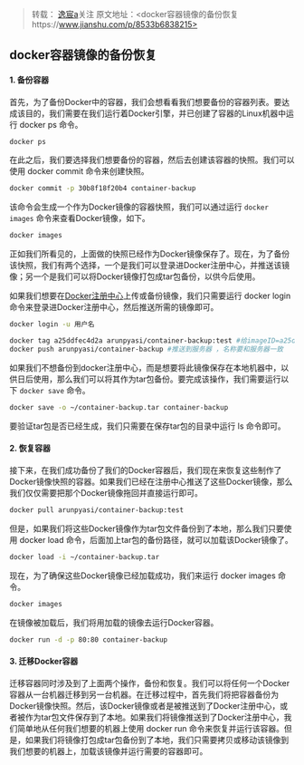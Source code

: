 > 转载： [逸宸a](https://www.jianshu.com/u/9d6920d486e7)关注   原文地址：<docker容器镜像的备份恢复https://www.jianshu.com/p/8533b6838215> 

## docker容器镜像的备份恢复

#### 1. 备份容器

首先，为了备份Docker中的容器，我们会想看看我们想要备份的容器列表。要达成该目的，我们需要在我们运行着Docker引擎，并已创建了容器的Linux机器中运行 docker ps 命令。

```bash
docker ps
```

在此之后，我们要选择我们想要备份的容器，然后去创建该容器的快照。我们可以使用 docker commit 命令来创建快照。 

```bash
docker commit -p 30b8f18f20b4 container-backup
```

该命令会生成一个作为Docker镜像的容器快照，我们可以通过运行 `docker images` 命令来查看Docker镜像，如下。 

```bash
docker images
```

正如我们所看见的，上面做的快照已经作为Docker镜像保存了。现在，为了备份该快照，我们有两个选择，一个是我们可以登录进Docker注册中心，并推送该镜像；另一个是我们可以将Docker镜像打包成tar包备份，以供今后使用。

如果我们想要在[Docker注册中心](https://links.jianshu.com/go?to=https%3A%2F%2Fregistry.hub.docker.com%2F)上传或备份镜像，我们只需要运行 docker login 命令来登录进Docker注册中心，然后推送所需的镜像即可。

```bash
docker login -u 用户名
```

```bash
docker tag a25ddfec4d2a arunpyasi/container-backup:test #给imageID=a25ddfec4d2a打个标签，命名要和服务器一致，tag标签版本号可以不一致
docker push arunpyasi/container-backup #推送到服务器 ，名称要和服务器一致
```

如果我们不想备份到docker注册中心，而是想要将此镜像保存在本地机器中，以供日后使用，那么我们可以将其作为tar包备份。要完成该操作，我们需要运行以下 `docker save` 命令。 

```bash
docker save -o ~/container-backup.tar container-backup
```

要验证tar包是否已经生成，我们只需要在保存tar包的目录中运行 ls 命令即可。 

#### 2. 恢复容器

接下来，在我们成功备份了我们的Docker容器后，我们现在来恢复这些制作了Docker镜像快照的容器。如果我们已经在注册中心推送了这些Docker镜像，那么我们仅仅需要把那个Docker镜像拖回并直接运行即可。

```bash
docker pull arunpyasi/container-backup:test
```

但是，如果我们将这些Docker镜像作为tar包文件备份到了本地，那么我们只要使用 docker load 命令，后面加上tar包的备份路径，就可以加载该Docker镜像了。 

```bash
docker load -i ~/container-backup.tar
```

现在，为了确保这些Docker镜像已经加载成功，我们来运行 docker images 命令。

```bash
docker images
```

在镜像被加载后，我们将用加载的镜像去运行Docker容器。

```bash
docker run -d -p 80:80 container-backup
```

#### 3. 迁移Docker容器

迁移容器同时涉及到了上面两个操作，备份和恢复。我们可以将任何一个Docker容器从一台机器迁移到另一台机器。在迁移过程中，首先我们将把容器备份为Docker镜像快照。然后，该Docker镜像或者是被推送到了Docker注册中心，或者被作为tar包文件保存到了本地。如果我们将镜像推送到了Docker注册中心，我们简单地从任何我们想要的机器上使用 docker run 命令来恢复并运行该容器。但是，如果我们将镜像打包成tar包备份到了本地，我们只需要拷贝或移动该镜像到我们想要的机器上，加载该镜像并运行需要的容器即可。